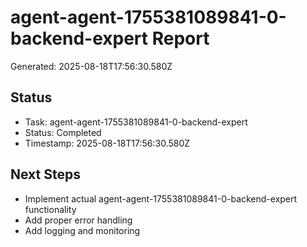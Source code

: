 # agent-agent-1755381089841-0-backend-expert Report

Generated: 2025-08-18T17:56:30.580Z

## Status
- Task: agent-agent-1755381089841-0-backend-expert
- Status: Completed
- Timestamp: 2025-08-18T17:56:30.580Z

## Next Steps
- Implement actual agent-agent-1755381089841-0-backend-expert functionality
- Add proper error handling
- Add logging and monitoring
